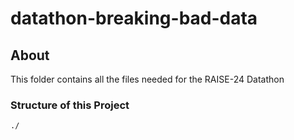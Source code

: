 # datathon-breaking-bad-data

## About

This folder contains all the files needed for the RAISE-24 Datathon

### Structure of this Project
`./`
